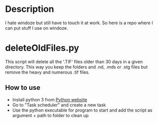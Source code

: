 # Description
I hate windoze but still have to touch it at work. So here is a repo where I can put stuff I use on windoze.

# deleteOldFiles.py

This script will delete all the '.TIF' files older than 30 days in a given directory. This way you keep the folders and .nd, .mds or .stg files but remove the heavy and numerous .tif files.

## How to use

* Install python 3 from [Python website](https://www.python.org)
* Go to "Task scheduler" and create a new task
* Use the python executable for program to start and add the script as argument + path to folder to clean up
